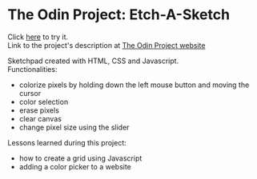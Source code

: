 # The Odin Project: Etch-A-Sketch

Click [here](https://ilgatto88.github.io/etch-a-sketch/) to try it.  
Link to the project's description at [The Odin Project website](https://www.theodinproject.com/lessons/foundations-etch-a-sketch)

Sketchpad created with HTML, CSS and Javascript.  
Functionalities:
- colorize pixels by holding down the left mouse button and moving the cursor
- color selection
- erase pixels
- clear canvas
- change pixel size using the slider

Lessons learned during this project:
- how to create a grid using Javascript
- adding a color picker to a website